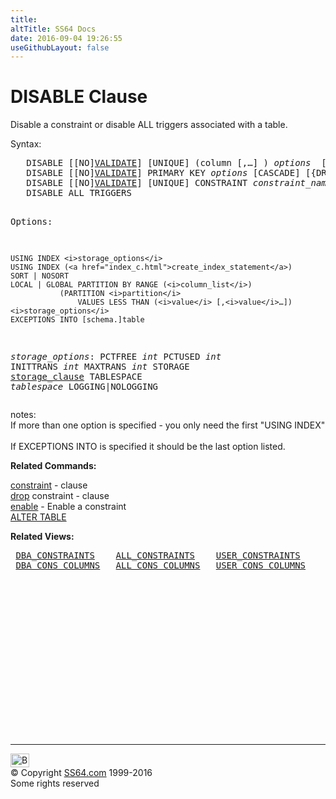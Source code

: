 ```yaml
---
title:
altTitle: SS64 Docs
date: 2016-09-04 19:26:55
useGithubLayout: false
---
```

<!-- #BeginLibraryItem "/Library/head_ora.lbi" --><!-- #EndLibraryItem --><h1>DISABLE Clause</h1> 
<p>Disable a constraint or disable ALL triggers associated with a  table. </p>
<p>Syntax:</p>
<pre>   DISABLE [[NO]<a href="syntax-constraints.html#validate">VALIDATE</a>] [UNIQUE] (column [,…] ) <i>options</i>  [CASCADE] [{DROP|KEEP} INDEX]
   DISABLE [[NO]<a href="syntax-constraints.html#validate">VALIDATE</a>] PRIMARY KEY <i>options</i> [CASCADE] [{DROP|KEEP} INDEX]
   DISABLE [[NO]<a href="syntax-constraints.html#validate">VALIDATE</a>] [UNIQUE] CONSTRAINT <i>constraint_name</i> <i>options</i>  [CASCADE] [{DROP|KEEP} INDEX]
   DISABLE ALL TRIGGERS

Options:
   
    USING INDEX <i>storage_options</i>
    USING INDEX (<a href="index_c.html">create_index_statement</a>)
    SORT | NOSORT
    LOCAL | GLOBAL PARTITION BY RANGE (<i>column_list</i>)
               (PARTITION <i>partition</i>
                   VALUES LESS THAN (<i>value</i> [,<i>value</i>…]) <i>storage_options</i>
    EXCEPTIONS INTO [schema.]table

<i>storage_options</i>:
       PCTFREE <i>int</i>
       PCTUSED <i>int</i>
       INITTRANS <i>int</i>
       MAXTRANS <i>int</i>
       STORAGE <a href="clause_storage.html">storage_clause</a>
       TABLESPACE <i>tablespace</i>
       LOGGING|NOLOGGING</pre>
<p>notes:<br>
  If more than one option is specified - you only need the first "USING INDEX" 
  <br>
  <br>
  If EXCEPTIONS INTO is specified it should be the last option listed.</p>
<p><b>Related Commands:</b></p>
<p><a href="clause_constraint.html">constraint</a> - clause<br>
  <a href="clause_drop.html">drop</a> constraint - clause<br>
  <a href="clause_enable.html">enable</a> - Enable a constraint <br>
  <a href="table_a.html">ALTER TABLE</a></p>
<p><b>Related Views:</b></p>
<pre> <a href="../orad/DBA_CONSTRAINTS.html">DBA_CONSTRAINTS</a>    <a href="../orad/ALL_CONSTRAINTS.html">ALL_CONSTRAINTS</a>    <a href="../orad/USER_CONSTRAINTS.html">USER_CONSTRAINTS</a> 
 <a href="../orad/DBA_CONS_COLUMNS.html">DBA_CONS_COLUMNS</a>   <a href="../orad/ALL_CONS_COLUMNS.html">ALL_CONS_COLUMNS</a>   <a href="../orad/USER_CONS_COLUMNS.html">USER_CONS_COLUMNS</a> </pre><!-- #BeginLibraryItem "/Library/foot_ora.lbi" --><p>
<!-- oracle-footer -->
<ins class="adsbygoogle" style="display:inline-block;width:300px;height:250px" data-ad-client="ca-pub-6140977852749469" data-ad-slot="4275490898"></ins>
<script>
(adsbygoogle = window.adsbygoogle || []).push({});
</script></p>
<hr>
<div id="bl" class="footer"><a href="clause_disable.html#"><img src="../images/top.png" width="30" height="22" alt="Back to the Top"></a></div>
<div id="br" class="footer, tagline">© Copyright <a href="http://ss64.com/">SS64.com</a> 1999-2016<br>
Some rights reserved</div><!-- #EndLibraryItem -->

